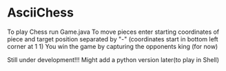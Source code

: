 # AsciiChess
To play Chess run Game.java
To move pieces enter starting coordinates of piece and target position separated by "-" (coordinates start in bottom left corner at 1 1)
You win the game by capturing the opponents king (for now)

Still under development!!!
Might add a python version later(to play in Shell)